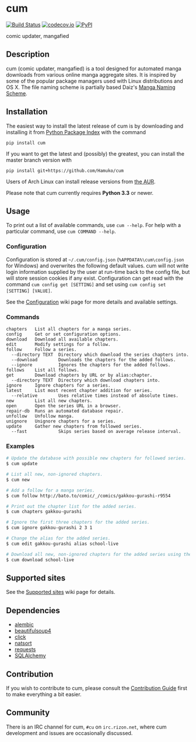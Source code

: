 # cum

[![Build Status](https://travis-ci.org/Hamuko/cum.svg?branch=master)](https://travis-ci.org/Hamuko/cum)
[![codecov.io](https://img.shields.io/codecov/c/github/Hamuko/cum.svg?maxAge=86400)](https://codecov.io/github/Hamuko/cum?branch=master)
[![PyPI](https://img.shields.io/pypi/v/cum.svg?maxAge=86400)](https://pypi.python.org/pypi/cum)

comic updater, mangafied

## Description

cum (comic updater, mangafied) is a tool designed for automated manga downloads from various online manga aggregate sites. It is inspired by some of the popular package managers used with Linux distributions and OS X. The file naming scheme is partially based Daiz's [Manga Naming Scheme](https://gist.github.com/Daiz/bb8424cfedd0f05b7386).

## Installation

The easiest way to install the latest release of cum is by downloading and installing it from [Python Package Index](https://pypi.python.org/pypi/cum) with the command

    pip install cum

If you want to get the latest and (possibly) the greatest, you can install the master branch version with

    pip install git+https://github.com/Hamuko/cum

Users of Arch Linux can install release versions from [the AUR](https://aur.archlinux.org/packages/cum/).

Please note that cum currently requires **Python 3.3** or newer.

## Usage

To print out a list of available commands, use `cum --help`. For help with a particular command, use `cum COMMAND --help`.

### Configuration

Configuration is stored at `~/.cum/config.json` (`%APPDATA%\cum\config.json` for Windows) and overwrites the following default values. cum will not write login information supplied by the user at run-time back to the config file, but will store session cookies if any exist. Configuration can get read with the command `cum config get [SETTING]` and set using `cum config set [SETTING] [VALUE]`.

See the [Configuration](../../wiki/Configuration) wiki page for more details and available settings.

### Commands

```
chapters   List all chapters for a manga series.
config     Get or set configuration options.
download   Download all available chapters.
edit       Modify settings for a follow.
follow     Follow a series.
  --directory TEXT  Directory which download the series chapters into.
  --download        Downloads the chapters for the added follows.
  --ignore          Ignores the chapters for the added follows.
follows    List all follows.
get        Download chapters by URL or by alias:chapter.
  --directory TEXT  Directory which download chapters into.
ignore     Ignore chapters for a series.
latest     List most recent chapter addition for series.
  --relative        Uses relative times instead of absolute times.
new        List all new chapters.
open       Open the series URL in a browser.
repair-db  Runs an automated database repair.
unfollow   Unfollow manga.
unignore   Unignore chapters for a series.
update     Gather new chapters from followed series.
  --fast            Skips series based on average release interval.
```

### Examples

```bash
# Update the database with possible new chapters for followed series.
$ cum update

# List all new, non-ignored chapters.
$ cum new

# Add a follow for a manga series.
$ cum follow http://bato.to/comic/_/comics/gakkou-gurashi-r9554

# Print out the chapter list for the added series.
$ cum chapters gakkou-gurashi

# Ignore the first three chapters for the added series.
$ cum ignore gakkou-gurashi 2 3 1

# Change the alias for the added series.
$ cum edit gakkou-gurashi alias school-live

# Download all new, non-ignored chapters for the added series using the new alias.
$ cum download school-live
```

## Supported sites

See the [Supported sites](../../wiki/Supported-sites) wiki page for details.

## Dependencies

* [alembic](https://pypi.python.org/pypi/alembic)
* [beautifulsoup4](https://pypi.python.org/pypi/beautifulsoup4)
* [click](https://pypi.python.org/pypi/click/4.0)
* [natsort](https://pypi.python.org/pypi/natsort/4.0.3)
* [requests](https://pypi.python.org/pypi/requests/2.7.0)
* [SQLAlchemy](https://pypi.python.org/pypi/SQLAlchemy/1.0.6)

## Contribution

If you wish to contribute to cum, please consult the [Contribution Guide](CONTRIBUTING.md) first to make everything a bit easier.

## Community

There is an IRC channel for cum, `#cu` on `irc.rizon.net`, where cum development and issues are occasionally discussed.
